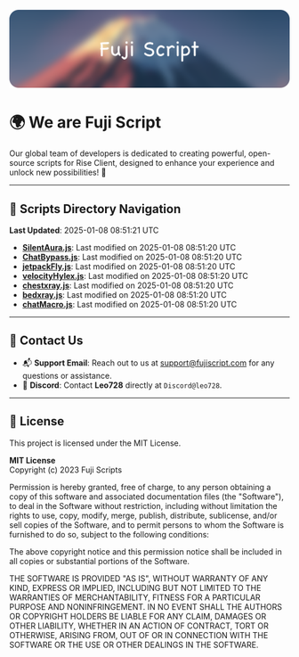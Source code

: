 ![Banner](.github/b.webp)

# 🌍 **We are Fuji Script**

Our global team of developers is dedicated to creating powerful, open-source scripts for Rise Client, designed to enhance your experience and unlock new possibilities! 🌟

---
<!-- SCRIPTS_NAVIGATION_START -->
## 📂 **Scripts Directory Navigation**

**Last Updated**: 2025-01-08 08:51:21 UTC

- **[SilentAura.js](scripts/SilentAura.js)**: Last modified on 2025-01-08 08:51:20 UTC
- **[ChatBypass.js](scripts/ChatBypass.js)**: Last modified on 2025-01-08 08:51:20 UTC
- **[jetpackFly.js](scripts/jetpackFly.js)**: Last modified on 2025-01-08 08:51:20 UTC
- **[velocityHylex.js](scripts/velocityHylex.js)**: Last modified on 2025-01-08 08:51:20 UTC
- **[chestxray.js](scripts/chestxray.js)**: Last modified on 2025-01-08 08:51:20 UTC
- **[bedxray.js](scripts/bedxray.js)**: Last modified on 2025-01-08 08:51:20 UTC
- **[chatMacro.js](scripts/chatMacro.js)**: Last modified on 2025-01-08 08:51:20 UTC

<!-- SCRIPTS_NAVIGATION_END -->

---

## 💬 **Contact Us**  
- 📬 **Support Email**: Reach out to us at [support@fujiscript.com](mailto:support@fujiscript.com) for any questions or assistance.  
- 💬 **Discord**: Contact **Leo728** directly at `Discord@leo728`.

---

## 📜 **License**

This project is licensed under the MIT License.  

**MIT License**  
Copyright (c) 2023 Fuji Scripts  

Permission is hereby granted, free of charge, to any person obtaining a copy of this software and associated documentation files (the "Software"), to deal in the Software without restriction, including without limitation the rights to use, copy, modify, merge, publish, distribute, sublicense, and/or sell copies of the Software, and to permit persons to whom the Software is furnished to do so, subject to the following conditions:  

The above copyright notice and this permission notice shall be included in all copies or substantial portions of the Software.  

THE SOFTWARE IS PROVIDED "AS IS", WITHOUT WARRANTY OF ANY KIND, EXPRESS OR IMPLIED, INCLUDING BUT NOT LIMITED TO THE WARRANTIES OF MERCHANTABILITY, FITNESS FOR A PARTICULAR PURPOSE AND NONINFRINGEMENT. IN NO EVENT SHALL THE AUTHORS OR COPYRIGHT HOLDERS BE LIABLE FOR ANY CLAIM, DAMAGES OR OTHER LIABILITY, WHETHER IN AN ACTION OF CONTRACT, TORT OR OTHERWISE, ARISING FROM, OUT OF OR IN CONNECTION WITH THE SOFTWARE OR THE USE OR OTHER DEALINGS IN THE SOFTWARE.  

